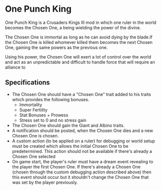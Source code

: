# One Punch King
One Punch King is a Crusaders Kings III mod in which one ruler in the world becomes the Chosen One, a being wielding the power of the divine.

The Chosen One is immortal as long as he can avoid dying by the blade.If the Chosen One is killed whomever killed them becomes the next Chosen One, gaining the same powers as the previous one.

Using his power, the Chosen One will exert a lot of control over the world and act as an unpredictable and difficult to handle force that will require an alliance to
## Specifications
- The Chosen One should have a "Chosen One" trait added to his traits which provides the following bonuses.
    - Immortality
    - Super Fertility
    - Stat Bonuses + Prowess
    - Stress set to 0 and no stress gain
- The Chosen One should gain the Giant and Albino traits.
- A notification should be posted, when the Chosen One dies and a new Chosen One is chosen.
- A custom action (to be applied on a ruler) for debugging or world setup must be created which allows the initial Chosen One to be predetermined. This action should not be available if there's already a Chosen One selected
- On game start, the player's ruler must have a dream event revealing to the player the first Chosen One. If there's already a Chosen One (chosen through the custom debugging action described above) then this event should occur but it shouldn't change the Chosen One that was set by the player previously.

